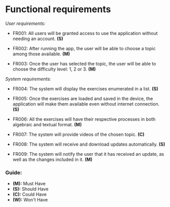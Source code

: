 # Functional requirements

_User requirements:_

* FR001: All users will be granted access to use the application without needing an account. **(S)**

* FR002: After running the app, the user will be able to choose a topic among those available. **(M)**

* FR003: Once the user has selected the topic, the user will be able to choose the difficulty level: 1, 2 or 3. **(M)**

_System requirements:_

* FR004: The system will display the exercises enumerated in a list. **(S)**

* FR005: Once the exercises are loaded and saved in the device, the application will make them available even without internet connection. **(S)**

* FR006: All the exercises will have their respective processes in both algebraic and textual format. **(M)**

* FR007: The system will provide videos of the chosen topic. **(C)**

* FR008: The system will receive and download updates automatically. **(S)**

* FR009: The system will notify the user that it has received an update, as well as the changes included in it. **(M)**

### Guide:
+ **(M):** Must Have
+ **(S):** Should Have
+ **(C):** Could Have
+ **(W):** Won't Have
